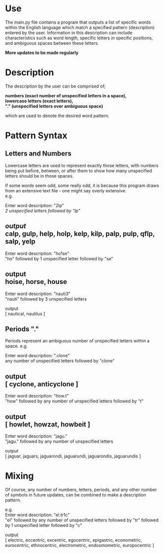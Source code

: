 # Use
The main.py file contains a program that outputs a list of specific words within the English language which match a specified pattern (description) entered by the user.
Information in this description can include characteristics such as word length, specific letters in specific positions, and ambiguous spaces between these letters.  

**More updates to be made regularly**
# Description
The description by the user can be comprised of;  

**numbers (exact number of unspecified letters in a space),**  
**lowercase letters (exact letters),**  
**"." (unspecified letters over ambiguous space)**  

which are used to denote the desired word pattern.
# Pattern Syntax
## Letters and Numbers
Lowercase letters are used to represent exactly those letters, with numbers being put before, between, or after them to show how many unspecified letters should be in those spaces.

If some words seem odd, some really odd, it is because this program draws from an extensive text file - one might say overly extensive.  
e.g.  

Enter word description: "2lp"  
_2 unspecified letters followed by "lp"_   

_output_  
calp, gulp, help, holp, kelp, kilp, palp, pulp, qflp, salp, yelp  
---------------------------------------  
Enter word description: "ho1se"  
 "ho" followed by 1 unspecified letter followed by "se"   

output   
hoise, horse, house 
---------------------------------------  
Enter word description: "nauti3"   
 "nauti" followed by 3 unspecified letters   

 output   
[ nautical, nautilus ]  
## Periods "."
Periods represent an ambiguous number of unspecified letters within a space. 
e.g. 

Enter word description: ".clone"   
 any number of unspecified letters followed by "clone"   

 output   
[ cyclone, anticyclone ]  
---------------------------------------  
Enter word description: "how.t"  
 "how" followed by any number of unspecified letters followed by "t"   

 output   
[ howlet, howzat, howbeit ]  
---------------------------------------  
Enter word description: "jagu."  
 "jagu." followed by any number of unspecified letters   

 output   
[ jaguar, jaguars, jaguarondi, jaguarundi, jaguarondis, jaguarundis ]  

# Mixing
Of course, any number of numbers, letters, periods, and any other number of symbols in future updates, can be combined to make a description pattern.

e.g.  
Enter word description: "el.tr1c"   
"el" followed by any number of unspecified letters followed by "tr" followed by 1 unspecified letter followed by "c" 

 output   
[ electric, eccentric, excentric, egocentric, epigastric, econometric, eurocentric, ethnocentric, electrometric, endosmometric, europocentric ]

